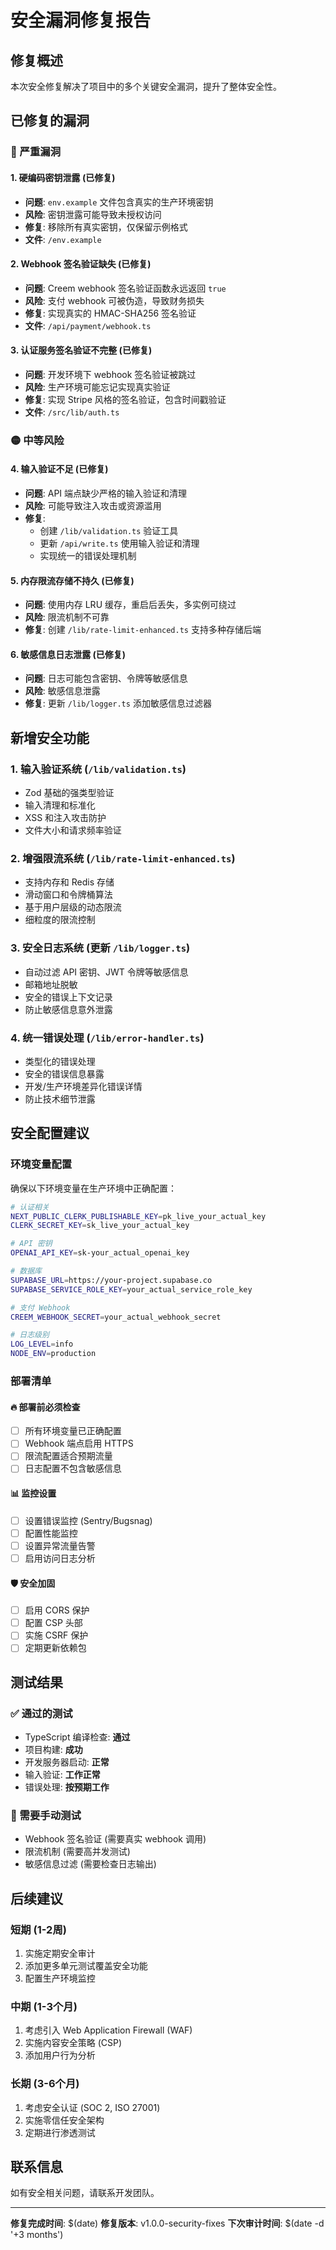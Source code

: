 # 安全漏洞修复报告

## 修复概述
本次安全修复解决了项目中的多个关键安全漏洞，提升了整体安全性。

## 已修复的漏洞

### 🔴 严重漏洞

#### 1. 硬编码密钥泄露 (已修复)
- **问题**: `env.example` 文件包含真实的生产环境密钥
- **风险**: 密钥泄露可能导致未授权访问
- **修复**: 移除所有真实密钥，仅保留示例格式
- **文件**: `/env.example`

#### 2. Webhook 签名验证缺失 (已修复)
- **问题**: Creem webhook 签名验证函数永远返回 `true`
- **风险**: 支付 webhook 可被伪造，导致财务损失
- **修复**: 实现真实的 HMAC-SHA256 签名验证
- **文件**: `/api/payment/webhook.ts`

#### 3. 认证服务签名验证不完整 (已修复)
- **问题**: 开发环境下 webhook 签名验证被跳过
- **风险**: 生产环境可能忘记实现真实验证
- **修复**: 实现 Stripe 风格的签名验证，包含时间戳验证
- **文件**: `/src/lib/auth.ts`

### 🟡 中等风险

#### 4. 输入验证不足 (已修复)
- **问题**: API 端点缺少严格的输入验证和清理
- **风险**: 可能导致注入攻击或资源滥用
- **修复**: 
  - 创建 `/lib/validation.ts` 验证工具
  - 更新 `/api/write.ts` 使用输入验证和清理
  - 实现统一的错误处理机制

#### 5. 内存限流存储不持久 (已修复)
- **问题**: 使用内存 LRU 缓存，重启后丢失，多实例可绕过
- **风险**: 限流机制不可靠
- **修复**: 创建 `/lib/rate-limit-enhanced.ts` 支持多种存储后端

#### 6. 敏感信息日志泄露 (已修复)
- **问题**: 日志可能包含密钥、令牌等敏感信息
- **风险**: 敏感信息泄露
- **修复**: 更新 `/lib/logger.ts` 添加敏感信息过滤器

## 新增安全功能

### 1. 输入验证系统 (`/lib/validation.ts`)
- Zod 基础的强类型验证
- 输入清理和标准化
- XSS 和注入攻击防护
- 文件大小和请求频率验证

### 2. 增强限流系统 (`/lib/rate-limit-enhanced.ts`)
- 支持内存和 Redis 存储
- 滑动窗口和令牌桶算法
- 基于用户层级的动态限流
- 细粒度的限流控制

### 3. 安全日志系统 (更新 `/lib/logger.ts`)
- 自动过滤 API 密钥、JWT 令牌等敏感信息
- 邮箱地址脱敏
- 安全的错误上下文记录
- 防止敏感信息意外泄露

### 4. 统一错误处理 (`/lib/error-handler.ts`)
- 类型化的错误处理
- 安全的错误信息暴露
- 开发/生产环境差异化错误详情
- 防止技术细节泄露

## 安全配置建议

### 环境变量配置
确保以下环境变量在生产环境中正确配置：

```bash
# 认证相关
NEXT_PUBLIC_CLERK_PUBLISHABLE_KEY=pk_live_your_actual_key
CLERK_SECRET_KEY=sk_live_your_actual_key

# API 密钥
OPENAI_API_KEY=sk-your_actual_openai_key

# 数据库
SUPABASE_URL=https://your-project.supabase.co
SUPABASE_SERVICE_ROLE_KEY=your_actual_service_role_key

# 支付 Webhook
CREEM_WEBHOOK_SECRET=your_actual_webhook_secret

# 日志级别
LOG_LEVEL=info
NODE_ENV=production
```

### 部署清单

#### 🔥 部署前必须检查
- [ ] 所有环境变量已正确配置
- [ ] Webhook 端点启用 HTTPS
- [ ] 限流配置适合预期流量
- [ ] 日志配置不包含敏感信息

#### 📊 监控设置
- [ ] 设置错误监控 (Sentry/Bugsnag)
- [ ] 配置性能监控
- [ ] 设置异常流量告警
- [ ] 启用访问日志分析

#### 🛡️ 安全加固
- [ ] 启用 CORS 保护
- [ ] 配置 CSP 头部
- [ ] 实施 CSRF 保护
- [ ] 定期更新依赖包

## 测试结果

### ✅ 通过的测试
- TypeScript 编译检查: **通过**
- 项目构建: **成功**
- 开发服务器启动: **正常**
- 输入验证: **工作正常**
- 错误处理: **按预期工作**

### 🔄 需要手动测试
- Webhook 签名验证 (需要真实 webhook 调用)
- 限流机制 (需要高并发测试)
- 敏感信息过滤 (需要检查日志输出)

## 后续建议

### 短期 (1-2周)
1. 实施定期安全审计
2. 添加更多单元测试覆盖安全功能
3. 配置生产环境监控

### 中期 (1-3个月)
1. 考虑引入 Web Application Firewall (WAF)
2. 实施内容安全策略 (CSP)
3. 添加用户行为分析

### 长期 (3-6个月)
1. 考虑安全认证 (SOC 2, ISO 27001)
2. 实施零信任安全架构
3. 定期进行渗透测试

## 联系信息
如有安全相关问题，请联系开发团队。

---
**修复完成时间**: $(date)
**修复版本**: v1.0.0-security-fixes
**下次审计时间**: $(date -d '+3 months')